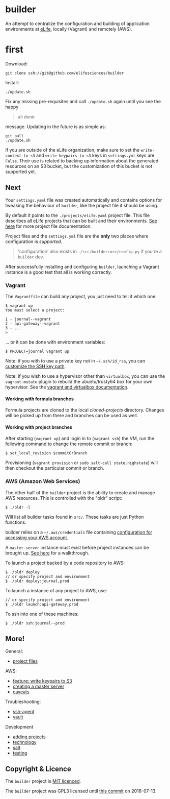 # builder

An attempt to centralize the configuration and building of application environments at [eLife](https://elifesciences.org), locally (Vagrant) and remotely (AWS).

# first

Download:

	git clone ssh://git@github.com/elifesciences/builder

Install:

    ./update.sh

Fix any missing pre-requisites and call `./update.sh` again until you see the happy

> all done

message. Updating in the future is as simple as:

    git pull
    ./update.sh

If you are outside of the eLife organization, make sure to set the `write-context-to-s3` and `write-keypairs-to-s3` keys in `settings.yml` keys are `False`. Their use is related to backing up information about the generated resources on an S3 bucket, but the customization of this bucket is not supported yet.

## Next

Your `settings.yaml` file was created automatically and contains options for tweaking the behaviour of `builder`, like the project file it should be using.

By default it points to the `./projects/elife.yaml` project file. This file describes all eLife projects that can be built and their environments. [See here](docs/projects.md) for more 
project file documentation.

Project files and the `settings.yml` file are the **only** two places where configuration is _supported_.

> 'configuration' also exists in `./src/buildercore/config.py` if you're a `builder` dev.

After successfully installing and configuring `builder`, launching a Vagrant instance is a good test that all is working correctly.

### Vagrant

The `Vagrantfile` can build any project, you just need to tell it which one:

    $ vagrant up
    You must select a project:

    1 - journal--vagrant
    2 - api-gateway--vagrant
    3 - ...
    >

... or it can be done with environment variables:

    $ PROJECT=journal vagrant up

Note: if you with to use a private key not in `~/.ssh/id_rsa`, you can [customize the SSH key path](docs/ssh-key.md).

Note: if you wish to use a hypervisor other than `virtualbox`, you can use the `vagrant-mutate` plugin
to rebuild the ubuntu/trusty64 box for your own hypervisor.  See the [vagrant and virtualbox documentation](docs/vagrant-and-virtualbox.md).

#### Working with formula branches

Formula projects are cloned to the local _cloned-projects_ directory. Changes will be picked up from there and branches can be used as well.

#### Working with project branches

After starting (`vagrant up`) and login in to (`vagrant ssh`) the VM, run the following command to change the remote commit or branch:

    $ set_local_revision $commitOrBranch

Provisioning (`vagrant provision` or `sudo salt-call state.highstate`) will then checkout the particular commit or branch.

### AWS (Amazon Web Services)

The other half of the `builder` project is the ability to create and manage AWS resources. This is controlled with the "bldr" script:

    $ ./bldr -l

Will list all builder tasks found in `src/`. These tasks are just Python functions.

builder relies on a `~/.aws/credentials` file containing [configuration for accessing your AWS account](https://aws.amazon.com/blogs/security/a-new-and-standardized-way-to-manage-credentials-in-the-aws-sdks/).

A `master-server` instance must exist before project instances can be brought up. [See here](docs/master-server.md) for a walkthrough.

To launch a project backed by a code repository to AWS:

    $ ./bldr deploy
    // or specify project and environment
    $ ./bldr deploy:journal,prod

To launch a instance of any project to AWS, use:

    // or specify project and environment
    $ ./bldr launch:api-gateway,prod

To ssh into one of these machines:

    $ ./bldr ssh:journal--prod

## More!

General:
* [project files](docs/projects.md)

AWS:
* [feature: write keypairs to S3](docs/feature,write-keypairs-to-s3.md)
* [creating a master server](docs/master-server.md)
* [caveats](docs/caveats.md)

Troubleshooting:

* [ssh-agent](docs/ssh-agent.md)
* [vault](docs/vault.md)

Development

* [adding projects](docs/adding-projects.md)
* [technology](docs/tech.md)
* [salt](docs/salt.md)
* [testing](docs/testing.md)

## Copyright & Licence

The `builder` project is [MIT licenced](LICENCE.txt).

The `builder` project was GPL3 licensed until [this commit](https://github.com/elifesciences/builder/commit/2fd91c1cc86efad92a4f40caa93837960baa4855) on 2016-07-13.
